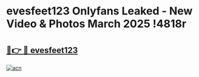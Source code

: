 # evesfeet123 Onlyfans Leaked - New Video & Photos March 2025 !4818r

# <h2><a href="https://0h2eta.iuczelnia.edu.pl?title=evesfeet123&ref=4818r">🔗👉 🔴 evesfeet123</a></h2>

[![acn](https://github.com/user-attachments/assets/0f9c940e-d8b0-45ae-aac7-cd30a18b3e1c)](https://0h2eta.iuczelnia.edu.pl?title=evesfeet123&ref=4818r)

